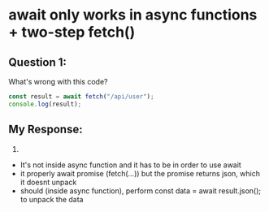 # await only works in async functions + two-step fetch()

## Question 1:

What's wrong with this code?

```js
const result = await fetch("/api/user");
console.log(result);
```

## My Response:

1. 
- It's not inside async function and it has to be in order to use await
- it properly await promise (fetch(...)) but the promise returns json, which it doesnt unpack
- should (inside async function), perform const data = await result.json(); to unpack the data
